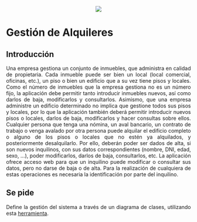 <div align="justify">

<div align="center">
  <img src="https://www.hospfig.es/wp-content/uploads/2016/06/alquiler-pisos-malaga-Mudanzas-econ%C3%B3micas-en-Madrid.jpg" />
</div>

# Gestión de Alquileres

## Introducción

  Una empresa gestiona un conjunto de inmuebles, que administra en calidad de propietaria. Cada inmueble puede ser bien un local (local comercial, oficinas, etc.), un piso o bien un edificio que a su vez tiene pisos y locales. Como el número de inmuebles que la empresa gestiona no es un número fijo, la aplicación debe permitir tanto introducir inmuebles nuevos, así como darlos de baja, modificarlos y consultarlos. Asimismo, que una empresa administre un edificio determinado no implica que gestione todos sus pisos y locales, por lo que la aplicación también deberá permitir introducir nuevos pisos o locales, darlos de baja, modificarlos y hacer consultas sobre ellos. Cualquier persona que tenga una nómina, un aval bancario, un contrato de trabajo o venga avalado por otra persona puede alquilar el edificio completo o alguno de los pisos o locales que no estén ya alquilados, y posteriormente desalquilarlo. Por ello, deberán poder ser dados de alta, si son nuevos inquilinos, con sus datos correspondientes (nombre, DNI, edad, sexo, …), poder modificarlos, darlos de baja, consultarlos, etc. La aplicación ofrece acceso web para que un inquilino puede modificar o consultar sus datos, pero no darse de baja o de alta. Para la realización de cualquiera de estas operaciones es necesaria la identificación por parte del inquilino.

## Se pide

  Define la gestión del sistema a través de un diagrama de clases, utilizando esta [herramienta](https://app.diagrams.net/).

<!--
[Solución en Casos de Uso](https://viewer.diagrams.net/?tags=%7B%7D&highlight=0000ff&layers=1&nav=1&title=Instituto-Norte.drawio#Uhttps%3A%2F%2Fdrive.google.com%2Fuc%3Fid%3D1XHUV2E-jg44wef6NHL2gN-YsidMrNh3P%26export%3Ddownload)
-->

</div>

